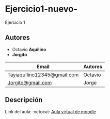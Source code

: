 # Ejercicio1-nuevo-
Ejercicio 1

## Autores
* Octavio **Aquilino** 
* **Jorgito**

| Email | Autores |
|-------|---------|
| Tayiaquilino12345@gmail.com | Octavio |
| Jorgito@gmail.com | Jorge |


## Descripción
Link del aula: :octocat: [Aula virtual de moodle](https://campusvirtual.ucc.edu.ar/course/view.php?id=4429)

